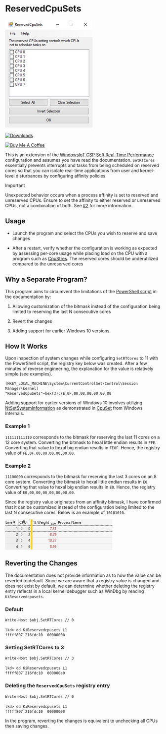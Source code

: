 # ReservedCpuSets

![program-screenshot.png](./img/program-screenshot.png)

[![Downloads](https://img.shields.io/github/downloads/amitxv/ReservedCpuSets/total.svg)](https://github.com/amitxv/ReservedCpuSets/releases)

[![Buy Me A Coffee](https://www.buymeacoffee.com/assets/img/custom_images/orange_img.png)](https://www.buymeacoffee.com/amitxv)

This is an extension of the [WindowsIoT CSP Soft Real-Time Performance](https://learn.microsoft.com/en-us/windows/iot/iot-enterprise/soft-real-time/soft-real-time-device#use-mdm-bridge-wmi-provider-to-configure-the-windowsiot-csp) configuration and assumes you have read the documentation. ``SetRTCores`` essentially prevents interrupts and tasks from being scheduled on reserved cores so that you can isolate real-time applications from user and kernel-level disturbances by configuring affinity policies.

> [!IMPORTANT]
> Unexpected behavior occurs when a process affinity is set to reserved and unreserved CPUs. Ensure to set the affinity to either reserved or unreserved CPUs, not a combination of both. See [#2](https://github.com/amitxv/ReservedCpuSets/issues/2#issuecomment-1805837921) for more information.

## Usage

- Launch the program and select the CPUs you wish to reserve and save changes

- After a restart, verify whether the configuration is working as expected by assessing per-core usage while placing load on the CPU with a program such as [CpuStres](https://learn.microsoft.com/en-us/sysinternals/downloads/cpustres). The reserved cores should be underutilized compared to the unreserved cores

## Why a Separate Program?

This program aims to circumvent the limitations of the [PowerShell script](https://learn.microsoft.com/en-us/windows/iot/iot-enterprise/soft-real-time/soft-real-time-device#use-mdm-bridge-wmi-provider-to-configure-the-windowsiot-csp) in the documentation by:

1. Allowing customization of the bitmask instead of the configuration being limited to reserving the last N consecutive cores

2. Revert the changes

3. Adding support for earlier Windows 10 versions

## How It Works

Upon inspection of system changes while configuring ``SetRTCores`` to 11 with the PowerShell script, the registry key below was created. After a few minutes of reverse engineering, the explanation for the value is relatively simple (see examples).

```
[HKEY_LOCAL_MACHINE\System\CurrentControlSet\Control\Session Manager\kernel]
"ReservedCpuSets"=hex(3):FE,0F,00,00,00,00,00,00
```

Adding support for earlier versions of Windows 10 involves utilizing [NtSetSystemInformation](https://learn.microsoft.com/en-us/windows/win32/sysinfo/ntsetsysteminformation) as demonstrated in [CpuSet](https://github.com/zodiacon/WindowsInternals/tree/master/CpuSet) from Windows Internals.

### Example 1

``111111111110`` corresponds to the bitmask for reserving the last 11 cores on a 12 core system. Converting the bitmask to hexal little endian results in ``FFE``. Converting that value to hexal big endian results in ``FE0F``. Hence, the registry value of ``FE,0F,00,00,00,00,00,00``.

### Example 2

``11100000`` corresponds to the bitmask for reserving the last 3 cores on an 8 core system. Converting the bitmask to hexal little endian results in ``E0``. Converting that value to hexal big endian results in ``E0``. Hence, the registry value of ``E0,00,00,00,00,00,00,00``.

Since the registry value originates from an affinity bitmask, I have confirmed that it can be customized instead of the configuration being limited to the last N consecutive cores. Below is an example of ``10101010``.

![custom-bitmask.png](./img/custom-bitmask.png)

## Reverting the Changes

The documentation does not provide information as to how the value can be reverted to default. Since we are aware that a registry value is changed and does not exist by default, we can determine whether deleting the registry entry reflects in a local kernel debugger such as WinDbg by reading ``KiReservedcpusets``.

### Default

```
Write-Host $obj.SetRTCores // 0

lkd> dd KiReservedcpusets L1
fffff807`216fdc10  00000000
```

### Setting SetRTCores to 3

```
Write-Host $obj.SetRTCores // 3

lkd> dd KiReservedcpusets L1
fffff807`216fdc10  000000e0
```

### Deleting the ``ReservedCpuSets`` registry entry

```
Write-Host $obj.SetRTCores // 0

lkd> dd KiReservedcpusets L1
fffff807`216fdc10  00000000
```

In the program, reverting the changes is equivalent to unchecking all CPUs then saving changes.
